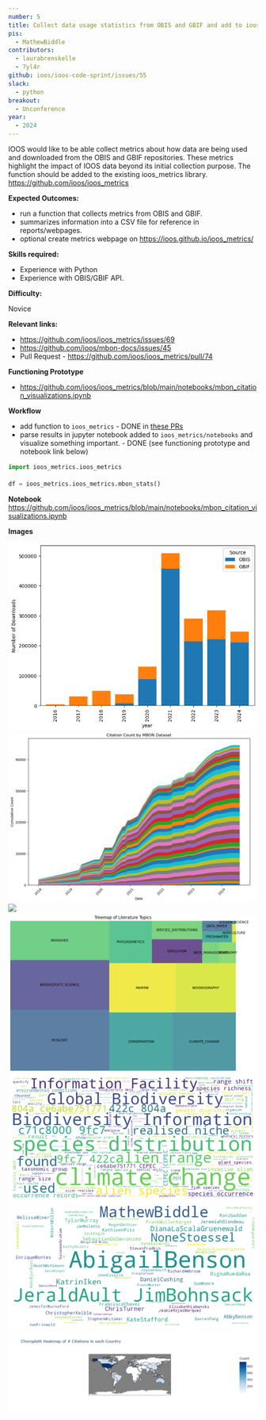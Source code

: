 ```yaml
---
number: 5
title: Collect data usage statistics from OBIS and GBIF and add to ioos_metrics
pis:
  - MathewBiddle
contributors:
  - laurabrenskelle
  - 7yl4r
github: ioos/ioos-code-sprint/issues/55
slack:
  - python
breakout:
  - Unconference
year: 
  - 2024
---
```

IOOS would like to be able collect metrics about how data are being used and downloaded from the OBIS and GBIF repositories. 
These metrics highlight the impact of IOOS data beyond its initial collection purpose. 
The function should be added to the existing ioos_metrics library. <https://github.com/ioos/ioos_metrics>

**Expected Outcomes:**

* run a function that collects metrics from OBIS and GBIF.
* summarizes information into a CSV file for reference in reports/webpages.
* optional create metrics webpage on <https://ioos.github.io/ioos_metrics/>

**Skills required:**

* Experience with Python
* Experience with OBIS/GBIF API.

**Difficulty:**

Novice

**Relevant links:**
- <https://github.com/ioos/ioos_metrics/issues/69>
- <https://github.com/ioos/mbon-docs/issues/45>
- Pull Request - <https://github.com/ioos/ioos_metrics/pull/74>

**Functioning Prototype**
* <https://github.com/ioos/ioos_metrics/blob/main/notebooks/mbon_citation_visualizations.ipynb>

**Workflow**
* add function to `ioos_metrics` - DONE in [these PRs](https://github.com/ioos/ioos_metrics/pulls?q=is%3Apr+is%3Aclosed+label%3Aioos-code-sprint-2024)
* parse results in jupyter notebook added to `ioos_metrics/notebooks` and visualize something important. - DONE (see functioning prototype and notebook link below)

```python
import ioos_metrics.ioos_metrics

df = ioos_metrics.ioos_metrics.mbon_stats()
```

**Notebook**
<https://github.com/ioos/ioos_metrics/blob/main/notebooks/mbon_citation_visualizations.ipynb>

**Images**

![](https://github.com/ioos/ioos-code-sprint/raw/gh-pages/assets/Untitled.png)
![](https://github.com/ioos/ioos-code-sprint/raw/gh-pages/assets/image.png)
![](https://github.com/ioos/ioos-code-sprint/raw/gh-pages/assets/image_copy.png)
![](https://github.com/ioos/ioos-code-sprint/raw/gh-pages/assets/image%20copy%202.png)
![](https://github.com/ioos/ioos-code-sprint/raw/gh-pages/assets/image%20copy%203.png)
![](https://github.com/ioos/ioos-code-sprint/raw/gh-pages/assets/image%20copy%204.png)
![](https://github.com/ioos/ioos-code-sprint/raw/gh-pages/assets/newplot.png)

